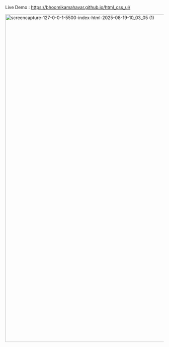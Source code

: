 Live Demo : https://bhoomikamahavar.github.io/html_css_ui/

<img width="1440" height="1041" alt="screencapture-127-0-0-1-5500-index-html-2025-08-19-10_03_05 (1)" src="https://github.com/user-attachments/assets/a165ca43-a511-4483-a30a-528bb9b4e1ac" />
